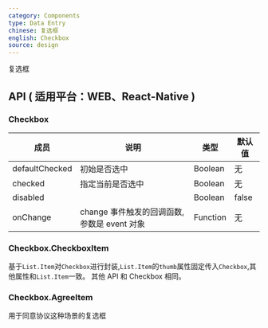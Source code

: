 ```yaml
---
category: Components
type: Data Entry
chinese: 复选框
english: Checkbox
source: design
---
```


复选框

## API ( 适用平台：WEB、React-Native )

### Checkbox

| 成员             | 说明           | 类型           | 默认值       |
|---------------- |----------------|-------------|--------------
| defaultChecked  |  初始是否选中  | Boolean   | 无  |
| checked         |   指定当前是否选中   | Boolean  | 无  |
| disabled        |         | Boolean |  false  |
| onChange        | change 事件触发的回调函数,参数是 event 对象 | Function |   无  |

### Checkbox.CheckboxItem

基于`List.Item`对`Checkbox`进行封装,`List.Item`的`thumb`属性固定传入`Checkbox`,其他属性和`List.Item`一致。
其他 API 和 Checkbox 相同。

### Checkbox.AgreeItem

用于同意协议这种场景的复选框
